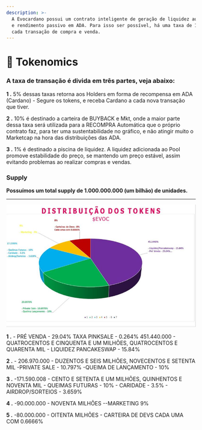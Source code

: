 ```yaml
---
description: >-
  A Evocardano possui um contrato inteligente de geração de liquidez automática
  e rendimento passivo em ADA. Para isso ser possível, há uma taxa de 16% em
  cada transação de compra e venda.
---
```


# 🎯 Tokenomics

### A taxa de transação é divida em três partes, veja abaixo:

**1 .** 5% dessas taxas retorna aos Holders em forma de recompensa em ADA (Cardano) - Segure os tokens, e receba Cardano a cada nova transação que tiver.

**2 .** 10% é destinado a carteira de BUYBACK e Mkt, onde a maior parte dessa taxa será utilizada para a RECOMPRA Automática que o próprio contrato faz, para ter uma sustentabilidade no gráfico, e não atingir muito o Marketcap na hora das distribuições das ADA.

**3 .** 1% é destinado a piscina de liquidez. A liquidez adicionada ao Pool promove estabilidade do preço, se mantendo um preço estável, assim evitando problemas ao realizar compras e vendas.

### Supply

**Possuímos um total supply de 1.000.000.000 (um bilhão) de unidades.**

****

![](<.gitbook/assets/Pizza Tokenomics.JPG>)

**1 .** - PRÉ VENDA - 29.04%                                                                                                    TAXA PINKSALE - 0.264% 451.440.000 - QUATROCENTOS E CINQUENTA E UM MILHÕES, QUATROCENTOS E QUARENTA MIL                                                                  - LIQUIDEZ PANCAKESWAP - 15.84%

**2 .** - 206.970.000 - DUZENTOS E SEIS MILHÕES, NOVECENTOS E SETENTA MIL          -PRIVATE SALE - 10.797%                                                                                                    -QUEIMA DE LANÇAMENTO - 10%

**3 .** -171.590.008 - CENTO E SETENTA E UM MILHÕES, QUINHENTOS E NOVENTA MIL                             - QUEIMAS FUTURAS - 10%                                                                                                - CARIDADE - 3.5%                                                                                                               - AIRDROP/SORTEIOS - 3.659%

**4 .** -90.000.000 - NOVENTA MILHÕES                                                                              --MARKETING 9%

**5 .** -80.000.000 - OITENTA MILHÕES                                                                                   - CARTEIRA DE DEVS CADA UMA COM 0.6666%
